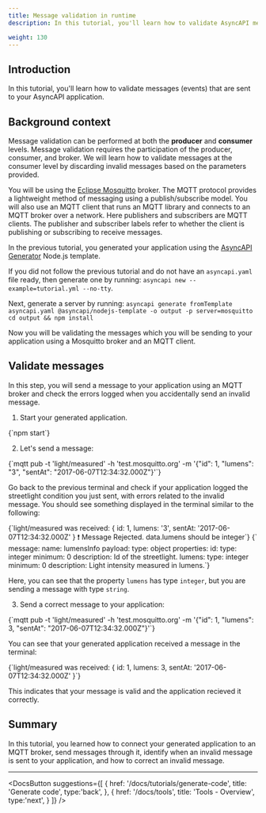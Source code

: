 ```yaml
---
title: Message validation in runtime
description: In this tutorial, you'll learn how to validate AsyncAPI messages (events).

weight: 130
---
```


## Introduction
In this tutorial, you'll learn how to validate messages (events) that are sent to your AsyncAPI application.

## Background context
Message validation can be performed at both the **producer** and **consumer** levels. Message validation requires the participation of the producer, consumer, and broker. We will learn how to validate messages at the consumer level by discarding invalid messages based on the parameters provided.

You will be using the [Eclipse Mosquitto](https://mosquitto.org/) broker. The MQTT protocol provides a lightweight method of messaging using a publish/subscribe model. You will also use an MQTT client that runs an MQTT library and connects to an MQTT broker over a network. Here publishers and subscribers are MQTT clients. The publisher and subscriber labels refer to whether the client is publishing or subscribing to receive messages.

In the previous tutorial, you generated your application using the [AsyncAPI Generator](https://github.com/asyncapi/generator) Node.js template.
<Remember>

If you did not follow the previous tutorial and do not have an `asyncapi.yaml` file ready, then generate one by running: `asyncapi new --example=tutorial.yml --no-tty`. 

Next, generate a server by running:
    ```
    asyncapi generate fromTemplate asyncapi.yaml @asyncapi/nodejs-template -o output -p server=mosquitto
    cd output && npm install
    ```

</Remember>

Now you will be validating the messages which you will be sending to your application using a Mosquitto broker and an MQTT client.

## Validate messages
In this step, you will send a message to your application using an MQTT broker and check the errors logged when you accidentally send an invalid message.

1. Start your generated application.

<CodeBlock language="bash">
{`npm start`}
</CodeBlock>

2. Let's send a message:

<CodeBlock language="bash">
  {`mqtt pub -t 'light/measured' -h 'test.mosquitto.org' -m '{"id": 1, "lumens": "3", "sentAt": "2017-06-07T12:34:32.000Z"}'`}
</CodeBlock>
  
Go back to the previous terminal and check if your application logged the streetlight condition you just sent, with errors related to the invalid message. You should see something displayed in the terminal similar to the following:

<CodeBlock language="bash">
  {`light/measured was received:
{ id: 1, lumens: '3', sentAt: '2017-06-07T12:34:32.000Z' }
❗  Message Rejected. data.lumens should be integer`}
</CodeBlock>
 
 <CodeBlock language="yaml" highlightedLines={[10,11]}>
  {`  message:
        name: lumensInfo
        payload:
          type: object
          properties:
            id:
              type: integer
              minimum: 0
              description: Id of the streetlight.
            lumens:
              type: integer
              minimum: 0
              description: Light intensity measured in lumens.`}
</CodeBlock>
  
Here, you can see that the property `lumens` has type `integer`, but you are sending a message with type `string`.

3. Send a correct message to your application:

<CodeBlock language="bash">
  {`mqtt pub -t 'light/measured' -h 'test.mosquitto.org' -m '{"id": 1, "lumens": 3, "sentAt": "2017-06-07T12:34:32.000Z"}'`}
</CodeBlock>

You can see that your generated application received a message in the terminal:

<CodeBlock language="bash">
  {`light/measured was received:
{ id: 1, lumens: 3, sentAt: '2017-06-07T12:34:32.000Z' }`}
</CodeBlock>

This indicates that your message is valid and the application recieved it correctly.

## Summary
In this tutorial, you learned how to connect your generated application to an MQTT broker, send messages through it, identify when an invalid message is sent to your application, and how to correct an invalid message. 

---

<DocsButton
  suggestions={[
    {
      href: '/docs/tutorials/generate-code',
      title: 'Generate code',
      type:'back',
    },
    {
      href: '/docs/tools',
      title: 'Tools - Overview',
      type:'next',
    }
  ]}
/>

